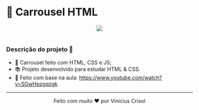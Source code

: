 # 📌 Carrousel HTML

<p align="center"><img src="https://i.ibb.co/F0mdc7G/ezgif-com-video-to-gif.gif"/></p>

#

### Descrição do projeto 🚀

- 📙 Carrousel feito com HTML, CSS e JS;
- 📚 Projeto desenvolvido para estudar HTML & CSS.
- 🚀 Feito com base na aula: https://www.youtube.com/watch?v=SGwHpzgqzgk

---


<p align="center">
  Feito com muito ❤️ por Vinícius Crisol
</p>
